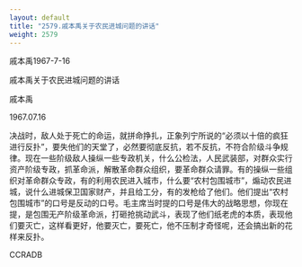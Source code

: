 ```yaml
---
layout: default
title: "2579.戚本禹关于农民进城问题的讲话"
weight: 2579
---
```


戚本禹1967-7-16

戚本禹关于农民进城问题的讲话

戚本禹

1967.07.16

决战时，敌人处于死亡的命运，就拼命挣扎，正象列宁所说的“必须以十倍的疯狂进行反扑”，要失他们的天堂了，必然要彻底反抗，若不反抗，不符合阶级斗争规律。现在一些阶级敌人操纵一些专政机关，什么公检法，人民武装部，对群众实行资产阶级专政，抓革命派，解散革命群众组织，要革命群众请罪。有的操纵一些组织对革命群众专政，有的利用农民进入城市，什么要“农村包围城市”，煽动农民进城，说什么进城保卫国家财产，并且给工分，有的发枪给了他们。他们提出“农村包围城市”的口号是反动的口号。毛主席当时提的口号是伟大的战略思想，你现在提，是包围无产阶级革命派，打砸抢挑动武斗，表现了他们纸老虎的本质，表现他们要灭亡，这样看更好，他要灭亡，要死亡，他不压制才奇怪呢，还会搞出新的花样来反扑。

CCRADB

